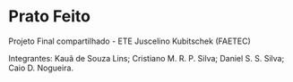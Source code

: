 # Prato Feito
 Projeto Final compartilhado - ETE Juscelino Kubitschek (FAETEC)
 
 Integrantes: Kauã de Souza Lins; 
              Cristiano M. R. P. Silva; 
              Daniel S. S. Silva;
              Caio D. Nogueira.
